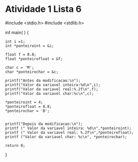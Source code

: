 # Atividade 1 Lista 6 
#include <stdio.h>
#include <stdlib.h>


int main( ) {
	
	int i =1;
	int *ponteiroint = &i;
	
	float f = 0.8;
	float *ponteirofloat = &f;
	
    char c = 'M';
	char *ponteirochar = &c;
	
	printf("Antes da modificacao:\n");
	printf("Valor da variavel inteira:%d\n",i);
	printf("Valor da variavel real:%.2f\n",f);
	printf("Valor da variavel char:%c\n",c);
	
	*ponteiroint = 4;
    *ponteirofloat = 8.8; 
    *ponteirochar = 'B';
	
	
	printf("Depois da modificacao:\n");
	printf (" Valor da variavel inteira: %d\n",*ponteiroint);
	printf (" Valor da variavel real: %.2f\n",*ponteirofloat);
	printf ("Valor da variavel char: %c\n", *ponteirochar);
	
	return 0;
}
